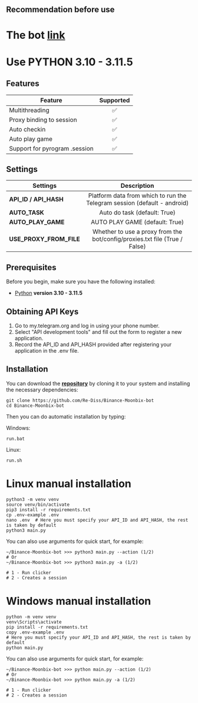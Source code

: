 
## Recommendation before use

# The bot [link](https://t.me/Binance_Moonbix_bot/start?startApp=ref_896333795&startapp=ref_896333795&utm_medium=web_share_copy)


#  Use PYTHON 3.10 - 3.11.5 

## Features  
| Feature                                                     | Supported  |
|---------------------------------------------------------------|:----------------:|
| Multithreading                                                |        ✅        |
| Proxy binding to session                                      |        ✅        |
| Auto checkin                                                  |        ✅        |
| Auto play game                                                |        ✅        |
| Support for pyrogram .session                                 |        ✅        |


## Settings
| Settings | Description |
|----------------------------|:-------------------------------------------------------------------------------------------------------------:|
| **API_ID / API_HASH**      | Platform data from which to run the Telegram session (default - android)                                      | 
| **AUTO_TASK**              | Auto do task (default: True)                                                                                  |
| **AUTO_PLAY_GAME**         | AUTO PLAY GAME (default: True)                                                                                |
| **USE_PROXY_FROM_FILE**    | Whether to use a proxy from the bot/config/proxies.txt file (True / False)                                    |


## Prerequisites
Before you begin, make sure you have the following installed:
- [Python](https://www.python.org/downloads/) **version 3.10 - 3.11.5**

## Obtaining API Keys
1. Go to my.telegram.org and log in using your phone number.
2. Select "API development tools" and fill out the form to register a new application.
3. Record the API_ID and API_HASH provided after registering your application in the .env file.

## Installation
You can download the [**repository**](https://github.com/Re-Diss/Binance-Moonbix-bot) by cloning it to your system and installing the necessary dependencies:
```shell
git clone https://github.com/Re-Diss/Binance-Moonbix-bot
cd Binance-Moonbix-bot
```

Then you can do automatic installation by typing:

Windows:
```shell
run.bat
```

Linux:
```shell
run.sh
```

# Linux manual installation
```shell
python3 -m venv venv
source venv/bin/activate
pip3 install -r requirements.txt
cp .env-example .env
nano .env  # Here you must specify your API_ID and API_HASH, the rest is taken by default
python3 main.py
```

You can also use arguments for quick start, for example:
```shell
~/Binance-Moonbix-bot >>> python3 main.py --action (1/2)
# Or
~/Binance-Moonbix-bot >>> python3 main.py -a (1/2)

# 1 - Run clicker
# 2 - Creates a session
```

# Windows manual installation
```shell
python -m venv venv
venv\Scripts\activate
pip install -r requirements.txt
copy .env-example .env
# Here you must specify your API_ID and API_HASH, the rest is taken by default
python main.py
```

You can also use arguments for quick start, for example:
```shell
~/Binance-Moonbix-bot >>> python main.py --action (1/2)
# Or
~/Binance-Moonbix-bot >>> python main.py -a (1/2)

# 1 - Run clicker
# 2 - Creates a session
```


